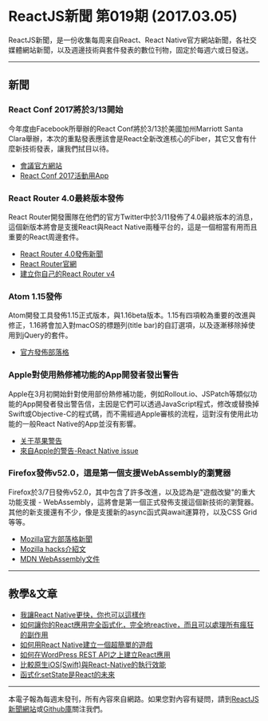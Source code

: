 
# ReactJS新聞 第019期 (2017.03.05)

ReactJS新聞，是一份收集每周来自React、React Native官方網站新聞，各社交媒體網站新聞，以及週邊技術與套件發表的數位刊物，固定於每週六或日發送。

***

## 新聞

### React Conf 2017將於3/13開始

今年度由Facebook所舉辦的React Conf將於3/13於美國加州Marriott Santa Clara舉辦，本次的重點發表應該會是React全新改進核心的Fiber，其它又會有什麼新技術發表，讓我們拭目以待。

- [會議官方網站](http://conf.reactjs.org/)
- [React Conf 2017活動用App](https://github.com/Thinkmill/react-conf-app)

### React Router 4.0最終版本發佈

React Router開發團隊在他們的官方Twitter中於3/11發佈了4.0最終版本的消息，這個新版本將會是支援React與React Native兩種平台的，這是一個相當有用而且重要的React周邊套件。

- [React Router 4.0發佈新聞](https://twitter.com/ReactJSTraining/status/840405844072124416)
- [React Router官網](https://reacttraining.com/react-router/)
- [建立你自己的React Router v4](https://tylermcginnis.com/build-your-own-react-router-v4/)

### Atom 1.15發佈

Atom開發工具發佈1.15正式版本，與1.16beta版本。1.15有四項較為重要的改進與修正，1.16將會加入對macOS的標題列(title bar)的自訂選項，以及逐漸移除掉使用到jQuery的套件。

- [官方發佈部落格](http://blog.atom.io/2017/03/09/atom-1-15.html)

### Apple對使用熱修補功能的App開發者發出警告

Apple在3月初開始針對使用部份熱修補功能，例如Rollout.io、JSPatch等類似功能的App開發者發出警告信，主因是它們可以透過JavaScript程式，修改或替換掉Swift或Objective-C的程式碼，而不需經過Apple審核的流程，這對沒有使用此功能的一般React Native的App並沒有影響。

- [关于苹果警告](http://blog.cnbang.net/internet/3374/)
- [來自Apple的警告-React Native issue](https://github.com/facebook/react-native/issues/12778)

### Firefox發佈v52.0，這是第一個支援WebAssembly的瀏覽器

Firefox於3/7日發佈v52.0，其中包含了許多改進，以及認為是"遊戲改變"的重大功能支援 - WebAssembly，這將會是第一個正式發佈支援這個新技術的瀏覽器。其他的新支援還有不少，像是支援新的async函式與await運算符，以及CSS Grid等等。

- [Mozilla官方部落格新聞](https://blog.mozilla.org/blog/2017/03/07/lots-new-in-firefox-game-changing-webassembly-support/)
- [Mozilla hacks介紹文](https://hacks.mozilla.org/2017/03/firefox-52-introducing-web-assembly-css-grid-and-the-grid-inspector/)
- [MDN WebAssembly文件](https://developer.mozilla.org/en-US/docs/WebAssembly)

***

## 教學&文章

- [我讓React Native更快，你也可以這樣作](https://launchdrawer.com/i-made-react-native-fast-you-can-too-9e61c951ce0#.4kty5dqyc)
- [如何讓你的React應用完全函式化，完全地reactive，而且可以處理所有瘋狂的副作用](https://medium.freecodecamp.com/how-to-make-your-react-app-fully-functional-fully-reactive-and-able-to-handle-all-those-crazy-e5da8e7dac10#.kudbc5eic)
- [如何用React Native建立一個超簡單的遊戲](http://mmazzarolo.com/blog/how-i-built-a-super-simple-game-using-react-native/)
- [如何在WordPress REST API之上建立React應用](https://medium.freecodecamp.com/how-to-build-react-apps-on-top-of-the-wordpress-rest-api-bcc632808025#.un056vjgf)
- [比較原生iOS(Swift)與React-Native的執行效能](https://medium.com/the-react-native-log/comparing-the-performance-between-native-ios-swift-and-react-native-7b5490d363e2#.n1i0uebis)
- [函式化setState是React的未來](https://medium.freecodecamp.com/functional-setstate-is-the-future-of-react-374f30401b6b#.svv5yw5g3)

***

本電子報為每週末發刊，所有內容來自網路。如果您對內容有疑問，請到[ReactJS新聞網站][1]或[Github庫][2]關注我們。

[1]: https://www.reactjs-tw.top/
[2]: https://github.com/eyesofkids/reactjs-news-weekly

